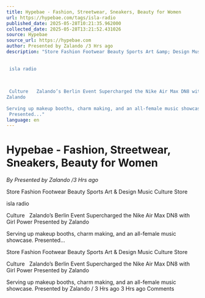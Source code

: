 ```yaml
---
title: Hypebae - Fashion, Streetwear, Sneakers, Beauty for Women
url: https://hypebae.com/tags/isla-radio
published_date: 2025-05-28T10:21:35.962000
collected_date: 2025-05-28T13:21:52.431026
source: Hypebae
source_url: https://hypebae.com
author: Presented by Zalando /3 Hrs ago
description: "Store Fashion Footwear Beauty Sports Art &amp; Design Music Culture Store 
 
 
 isla radio 
 
 
 
 Culture   Zalando’s Berlin Event Supercharged the Nike Air Max DN8 with Girl Power Presented by
Zalando
 
Serving up makeup booths, charm making, and an all-female music showcase.
 Presented..."
language: en
---
```


# Hypebae - Fashion, Streetwear, Sneakers, Beauty for Women

*By Presented by Zalando /3 Hrs ago*

Store Fashion Footwear Beauty Sports Art &amp; Design Music Culture Store 
 
 
 isla radio 
 
 
 
 Culture   Zalando’s Berlin Event Supercharged the Nike Air Max DN8 with Girl Power Presented by
Zalando
 
Serving up makeup booths, charm making, and an all-female music showcase.
 Presented...

Store Fashion Footwear Beauty Sports Art &amp; Design Music Culture Store

Culture   Zalando’s Berlin Event Supercharged the Nike Air Max DN8 with Girl Power Presented by
Zalando
 
Serving up makeup booths, charm making, and an all-female music showcase.
 Presented by
Zalando
 / 3 Hrs ago 3 Hrs ago Comments